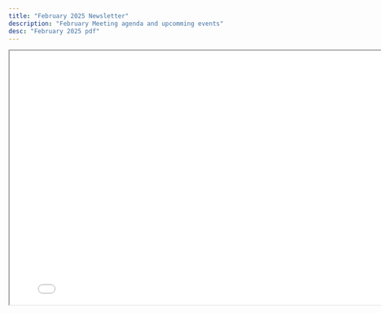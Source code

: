 ```yaml
---
title: "February 2025 Newsletter"
description: "February Meeting agenda and upcomming events"
desc: "February 2025 pdf"
---
```


<div class="newsletter">

<iframe src= 
"/newsletters/FEBRUARY2025.pdf" 
               width="800"
                  height="500"> 
                  </iframe>

</div>